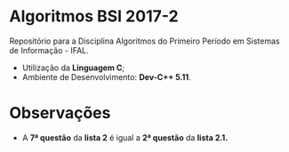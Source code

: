 ﻿# **Algoritmos BSI 2017-2**


Repositório para a Disciplina Algoritmos do Primeiro Período em Sistemas de Informação - IFAL.


* Utilização da **Linguagem C**;
* Ambiente de Desenvolvimento: **Dev-C++ 5.11**.

# **Observações**

* A **7ª questão** da **lista 2** é igual a **2ª questão** da **lista 2.1.**